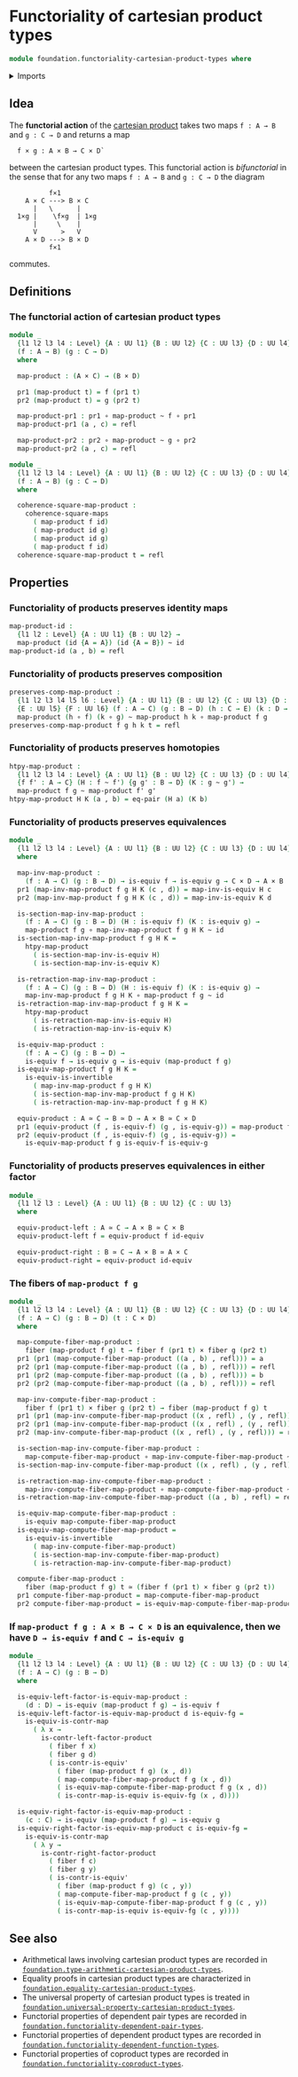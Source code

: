 # Functoriality of cartesian product types

```agda
module foundation.functoriality-cartesian-product-types where
```

<details><summary>Imports</summary>

```agda
open import foundation.dependent-pair-types
open import foundation.equality-cartesian-product-types
open import foundation.universe-levels

open import foundation-core.cartesian-product-types
open import foundation-core.commuting-squares-of-maps
open import foundation-core.contractible-maps
open import foundation-core.contractible-types
open import foundation-core.equivalences
open import foundation-core.fibers-of-maps
open import foundation-core.function-types
open import foundation-core.homotopies
open import foundation-core.identity-types
```

</details>

## Idea

The **functorial action** of the
[cartesian product](foundation-core.cartesian-product-types.md) takes two maps
`f : A → B` and `g : C → D` and returns a map

```text
  f × g : A × B → C × D`
```

between the cartesian product types. This functorial action is _bifunctorial_ in
the sense that for any two maps `f : A → B` and `g : C → D` the diagram

```text
          f×1
    A × C ---> B × C
      |   \      |
  1×g |    \f×g  | 1×g
      |     \    |
      V      >   V
    A × D ---> B × D
          f×1
```

commutes.

## Definitions

### The functorial action of cartesian product types

```agda
module _
  {l1 l2 l3 l4 : Level} {A : UU l1} {B : UU l2} {C : UU l3} {D : UU l4}
  (f : A → B) (g : C → D)
  where

  map-product : (A × C) → (B × D)

  pr1 (map-product t) = f (pr1 t)
  pr2 (map-product t) = g (pr2 t)

  map-product-pr1 : pr1 ∘ map-product ~ f ∘ pr1
  map-product-pr1 (a , c) = refl

  map-product-pr2 : pr2 ∘ map-product ~ g ∘ pr2
  map-product-pr2 (a , c) = refl

module _
  {l1 l2 l3 l4 : Level} {A : UU l1} {B : UU l2} {C : UU l3} {D : UU l4}
  (f : A → B) (g : C → D)
  where

  coherence-square-map-product :
    coherence-square-maps
      ( map-product f id)
      ( map-product id g)
      ( map-product id g)
      ( map-product f id)
  coherence-square-map-product t = refl
```

## Properties

### Functoriality of products preserves identity maps

```agda
map-product-id :
  {l1 l2 : Level} {A : UU l1} {B : UU l2} →
  map-product (id {A = A}) (id {A = B}) ~ id
map-product-id (a , b) = refl
```

### Functoriality of products preserves composition

```agda
preserves-comp-map-product :
  {l1 l2 l3 l4 l5 l6 : Level} {A : UU l1} {B : UU l2} {C : UU l3} {D : UU l4}
  {E : UU l5} {F : UU l6} (f : A → C) (g : B → D) (h : C → E) (k : D → F) →
  map-product (h ∘ f) (k ∘ g) ~ map-product h k ∘ map-product f g
preserves-comp-map-product f g h k t = refl
```

### Functoriality of products preserves homotopies

```agda
htpy-map-product :
  {l1 l2 l3 l4 : Level} {A : UU l1} {B : UU l2} {C : UU l3} {D : UU l4}
  {f f' : A → C} (H : f ~ f') {g g' : B → D} (K : g ~ g') →
  map-product f g ~ map-product f' g'
htpy-map-product H K (a , b) = eq-pair (H a) (K b)
```

### Functoriality of products preserves equivalences

```agda
module _
  {l1 l2 l3 l4 : Level} {A : UU l1} {B : UU l2} {C : UU l3} {D : UU l4}
  where

  map-inv-map-product :
    (f : A → C) (g : B → D) → is-equiv f → is-equiv g → C × D → A × B
  pr1 (map-inv-map-product f g H K (c , d)) = map-inv-is-equiv H c
  pr2 (map-inv-map-product f g H K (c , d)) = map-inv-is-equiv K d

  is-section-map-inv-map-product :
    (f : A → C) (g : B → D) (H : is-equiv f) (K : is-equiv g) →
    map-product f g ∘ map-inv-map-product f g H K ~ id
  is-section-map-inv-map-product f g H K =
    htpy-map-product
      ( is-section-map-inv-is-equiv H)
      ( is-section-map-inv-is-equiv K)

  is-retraction-map-inv-map-product :
    (f : A → C) (g : B → D) (H : is-equiv f) (K : is-equiv g) →
    map-inv-map-product f g H K ∘ map-product f g ~ id
  is-retraction-map-inv-map-product f g H K =
    htpy-map-product
      ( is-retraction-map-inv-is-equiv H)
      ( is-retraction-map-inv-is-equiv K)

  is-equiv-map-product :
    (f : A → C) (g : B → D) →
    is-equiv f → is-equiv g → is-equiv (map-product f g)
  is-equiv-map-product f g H K =
    is-equiv-is-invertible
      ( map-inv-map-product f g H K)
      ( is-section-map-inv-map-product f g H K)
      ( is-retraction-map-inv-map-product f g H K)

  equiv-product : A ≃ C → B ≃ D → A × B ≃ C × D
  pr1 (equiv-product (f , is-equiv-f) (g , is-equiv-g)) = map-product f g
  pr2 (equiv-product (f , is-equiv-f) (g , is-equiv-g)) =
    is-equiv-map-product f g is-equiv-f is-equiv-g
```

### Functoriality of products preserves equivalences in either factor

```agda
module _
  {l1 l2 l3 : Level} {A : UU l1} {B : UU l2} {C : UU l3}
  where

  equiv-product-left : A ≃ C → A × B ≃ C × B
  equiv-product-left f = equiv-product f id-equiv

  equiv-product-right : B ≃ C → A × B ≃ A × C
  equiv-product-right = equiv-product id-equiv
```

### The fibers of `map-product f g`

```agda
module _
  {l1 l2 l3 l4 : Level} {A : UU l1} {B : UU l2} {C : UU l3} {D : UU l4}
  (f : A → C) (g : B → D) (t : C × D)
  where

  map-compute-fiber-map-product :
    fiber (map-product f g) t → fiber f (pr1 t) × fiber g (pr2 t)
  pr1 (pr1 (map-compute-fiber-map-product ((a , b) , refl))) = a
  pr2 (pr1 (map-compute-fiber-map-product ((a , b) , refl))) = refl
  pr1 (pr2 (map-compute-fiber-map-product ((a , b) , refl))) = b
  pr2 (pr2 (map-compute-fiber-map-product ((a , b) , refl))) = refl

  map-inv-compute-fiber-map-product :
    fiber f (pr1 t) × fiber g (pr2 t) → fiber (map-product f g) t
  pr1 (pr1 (map-inv-compute-fiber-map-product ((x , refl) , (y , refl)))) = x
  pr2 (pr1 (map-inv-compute-fiber-map-product ((x , refl) , (y , refl)))) = y
  pr2 (map-inv-compute-fiber-map-product ((x , refl) , (y , refl))) = refl

  is-section-map-inv-compute-fiber-map-product :
    map-compute-fiber-map-product ∘ map-inv-compute-fiber-map-product ~ id
  is-section-map-inv-compute-fiber-map-product ((x , refl) , (y , refl)) = refl

  is-retraction-map-inv-compute-fiber-map-product :
    map-inv-compute-fiber-map-product ∘ map-compute-fiber-map-product ~ id
  is-retraction-map-inv-compute-fiber-map-product ((a , b) , refl) = refl

  is-equiv-map-compute-fiber-map-product :
    is-equiv map-compute-fiber-map-product
  is-equiv-map-compute-fiber-map-product =
    is-equiv-is-invertible
      ( map-inv-compute-fiber-map-product)
      ( is-section-map-inv-compute-fiber-map-product)
      ( is-retraction-map-inv-compute-fiber-map-product)

  compute-fiber-map-product :
    fiber (map-product f g) t ≃ (fiber f (pr1 t) × fiber g (pr2 t))
  pr1 compute-fiber-map-product = map-compute-fiber-map-product
  pr2 compute-fiber-map-product = is-equiv-map-compute-fiber-map-product
```

### If `map-product f g : A × B → C × D` is an equivalence, then we have `D → is-equiv f` and `C → is-equiv g`

```agda
module _
  {l1 l2 l3 l4 : Level} {A : UU l1} {B : UU l2} {C : UU l3} {D : UU l4}
  (f : A → C) (g : B → D)
  where

  is-equiv-left-factor-is-equiv-map-product :
    (d : D) → is-equiv (map-product f g) → is-equiv f
  is-equiv-left-factor-is-equiv-map-product d is-equiv-fg =
    is-equiv-is-contr-map
      ( λ x →
        is-contr-left-factor-product
          ( fiber f x)
          ( fiber g d)
          ( is-contr-is-equiv'
            ( fiber (map-product f g) (x , d))
            ( map-compute-fiber-map-product f g (x , d))
            ( is-equiv-map-compute-fiber-map-product f g (x , d))
            ( is-contr-map-is-equiv is-equiv-fg (x , d))))

  is-equiv-right-factor-is-equiv-map-product :
    (c : C) → is-equiv (map-product f g) → is-equiv g
  is-equiv-right-factor-is-equiv-map-product c is-equiv-fg =
    is-equiv-is-contr-map
      ( λ y →
        is-contr-right-factor-product
          ( fiber f c)
          ( fiber g y)
          ( is-contr-is-equiv'
            ( fiber (map-product f g) (c , y))
            ( map-compute-fiber-map-product f g (c , y))
            ( is-equiv-map-compute-fiber-map-product f g (c , y))
            ( is-contr-map-is-equiv is-equiv-fg (c , y))))
```

## See also

- Arithmetical laws involving cartesian product types are recorded in
  [`foundation.type-arithmetic-cartesian-product-types`](foundation.type-arithmetic-cartesian-product-types.md).
- Equality proofs in cartesian product types are characterized in
  [`foundation.equality-cartesian-product-types`](foundation.equality-cartesian-product-types.md).
- The universal property of cartesian product types is treated in
  [`foundation.universal-property-cartesian-product-types`](foundation.universal-property-cartesian-product-types.md).
- Functorial properties of dependent pair types are recorded in
  [`foundation.functoriality-dependent-pair-types`](foundation.functoriality-dependent-pair-types.md).
- Functorial properties of dependent product types are recorded in
  [`foundation.functoriality-dependent-function-types`](foundation.functoriality-dependent-function-types.md).
- Functorial properties of coproduct types are recorded in
  [`foundation.functoriality-coproduct-types`](foundation.functoriality-coproduct-types.md).

